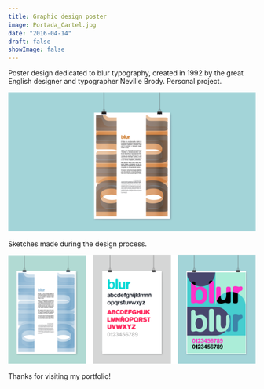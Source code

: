```yaml
---
title: Graphic design poster
image: Portada_Cartel.jpg
date: "2016-04-14"
draft: false
showImage: false
---
```


Poster design dedicated to blur typography, created in 1992 by the great English designer and typographer Neville Brody. Personal project.



![Poster](/images/Portada_Cartel2.jpg "Blur Poster")



Sketches made during the design process.

![Sketches](/images/SketchesBlur.png "Sketches")



Thanks for visiting my portfolio!
